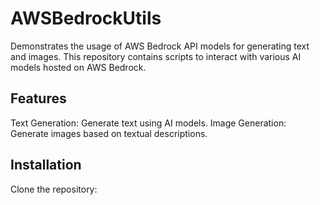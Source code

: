 # AWSBedrockUtils

Demonstrates the usage of AWS Bedrock API models for generating text and images. This repository contains scripts to interact with various AI models hosted on AWS Bedrock.

## Features
Text Generation: Generate text using AI models.
Image Generation: Generate images based on textual descriptions.

## Installation
Clone the repository:
